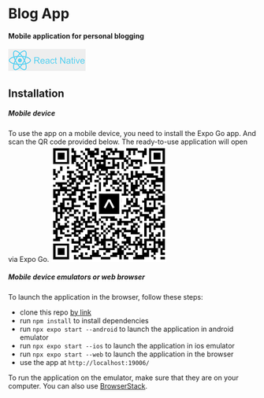 # Blog App
#### Mobile application for personal blogging

[![](https://github.com/MarynaNakvas/blog-app-react-native/blob/dev/blog-app-react-native/assets/logo_react_native.png)](https://reactnative.dev/)

## Installation
##### Mobile device
To use the app on a mobile device, you need to install the Expo Go app.
And scan the QR code provided below. The ready-to-use application will open via Expo Go.
![](https://github.com/MarynaNakvas/blog-app-react-native/blob/dev/blog-app-react-native/assets/qrCode.png)
##### Mobile device emulators or web browser
To launch the application in the browser, follow these steps:
- clone this repo [by link](https://github.com/MarynaNakvas/blog-app-react-native)
- run `npm install` to install dependencies
- run `npx expo start --android` to launch the application in android emulator
- run `npx expo start --ios` to launch the application in ios emulator
- run `npx expo start --web` to launch the application in the browser
- use the app at `http://localhost:19006/`

To run the application on the emulator, make sure that they are on your computer. You can also use [BrowserStack](https://www.browserstack.com/?utm_source=google&utm_medium=cpc&utm_platform=paidads&utm_content=602316486181&utm_campaign=Search-Brand-Tier3-EMEA-CL&utm_campaigncode=BrowserStack-Alpha+1011515&utm_term=e+browserstack&gclid=CjwKCAjww7KmBhAyEiwA5-PUSkfA6jS9_tlCYZ1LlTnlxwOAegcRUdv9HWlEUKq899S_QKwTKUQ19BoCaU0QAvD_BwE).
